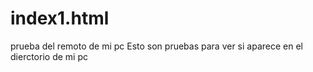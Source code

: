 # index1.html
prueba del remoto de mi pc
Esto son pruebas para ver si aparece en el dierctorio de mi pc
